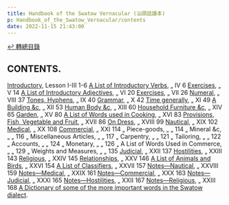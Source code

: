 ```yaml
---
title: Handbook of the Swatow Vernacular (汕頭話讀本)
p: Handbook_of_the_Swatow_Vernacular/contents
date: 2022-11-15 21:43:00
---
```


[↩️ 轉總目錄](/Handbook_of_the_Swatow_Vernacular)

## CONTENTS.

[Introductory](/Handbook_of_the_Swatow_Vernacular/introductory),	Lesson I-III	1-6
[A List of Introductory Verbs](/Handbook_of_the_Swatow_Vernacular/a-list-of-introductory-verbs),	„ IV	6
[Exercises](/Handbook_of_the_Swatow_Vernacular/excersise-v),	„ V	14
[A List of Introductory Adjectives](/Handbook_of_the_Swatow_Vernacular/a-list-of-introductory-adjectives),	„ VI	20
[Exercises](/Handbook_of_the_Swatow_Vernacular/excersise-vii),	„ VII	26
[Numeral](/Handbook_of_the_Swatow_Vernacular/numeral),	„ VIII	37
[Tones, Hyphens](/Handbook_of_the_Swatow_Vernacular/tones-hyphens),	„ IX	40
[Grammar](/Handbook_of_the_Swatow_Vernacular/grammar),	„ X	42
[Time generally](/Handbook_of_the_Swatow_Vernacular/time-generally),	„ XI	49
[A Building &c](/Handbook_of_the_Swatow_Vernacular/a-building),	„ XII	53
[Human Body &c](/Handbook_of_the_Swatow_Vernacular/human-body),	„ XIII	60
[Household Furniture &c](/Handbook_of_the_Swatow_Vernacular/household-furniture),	„ XIV	65
[Garden](/Handbook_of_the_Swatow_Vernacular/garden),	„ XV	80
[A List of Words used in Cooking](/Handbook_of_the_Swatow_Vernacular/a-list-of-words-used-in-cooking),	„ XVI	83
[Provisions, Fish, Vegetable and Fruit](/Handbook_of_the_Swatow_Vernacular/provisions-fish-vegetables-and-fruit),	„ XVII	86
[On Dress](/Handbook_of_the_Swatow_Vernacular/on-dress),	„ XVIII	99
[Nautical](/Handbook_of_the_Swatow_Vernacular/nautical),	„ XIX	102
[Medical](/Handbook_of_the_Swatow_Vernacular/medical),	„ XX	108
[Commercial](/Handbook_of_the_Swatow_Vernacular/commercial),	„ XXI	114
„ Piece-goods,	„ „	114
„ Mineral &c,	„ „	116
„ Miscellaneous Articles,	„ „	117
„ Carpentry,	„ „	121
„ Tailoring,	„ „	122
„ Accounts,	„ „	124
„ Monetary,	„ „	126
„ A List of Words Used in Commerce,	„ „	129
„ Weights and Measures,	„ „	135
[Judicial](/Handbook_of_the_Swatow_Vernacular/judicial),	„ XXII	137
[Hostilities](/Handbook_of_the_Swatow_Vernacular/hostilities),	„ XXIII	143
[Religious](/Handbook_of_the_Swatow_Vernacular/religious),	„ XXIV	145
[Relationships](/Handbook_of_the_Swatow_Vernacular/relationships),	„ XXV	146
[A List of Animals and Birds](/Handbook_of_the_Swatow_Vernacular/a-list-of-animals-and-birds),	„ XXVI	154
[A List of Classifiers](/Handbook_of_the_Swatow_Vernacular/a-list-of-classifiers),	„ XXVII	157
[Notes—Nautical](/Handbook_of_the_Swatow_Vernacular/notes-nautical),	„ XXVIII	159
[Notes—Medical](/Handbook_of_the_Swatow_Vernacular/notes-medical),	„ XXIX	161
[Notes—Commercial](/Handbook_of_the_Swatow_Vernacular/notes-commercial),	„ XXX	163
[Notes—Judicial](/Handbook_of_the_Swatow_Vernacular/notes-judicial),	„ XXXI	165
[Notes—Hostilities](/Handbook_of_the_Swatow_Vernacular/notes-hostilities),	„ XXII	167
[Notes—Religious](/Handbook_of_the_Swatow_Vernacular/notes-religious),	„ XXIII	168
[A Dictionary of some of the more important words in the Swatow dialect](/Handbook_of_the_Swatow_Vernacular/a-dictionary-of-some-of-the-more-important-words-in-the-swatow-dialect).

